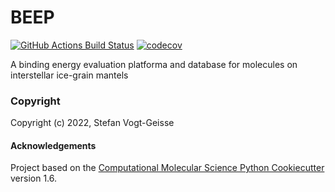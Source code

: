 BEEP
==============================
[//]: # (Badges)
[![GitHub Actions Build Status](https://github.com/REPLACE_WITH_OWNER_ACCOUNT/beep/workflows/CI/badge.svg)](https://github.com/REPLACE_WITH_OWNER_ACCOUNT/beep/actions?query=workflow%3ACI)
[![codecov](https://codecov.io/gh/REPLACE_WITH_OWNER_ACCOUNT/BEEP/branch/master/graph/badge.svg)](https://codecov.io/gh/REPLACE_WITH_OWNER_ACCOUNT/BEEP/branch/master)


A binding energy evaluation platforma and database for molecules on interstellar ice-grain mantels

### Copyright

Copyright (c) 2022, Stefan Vogt-Geisse


#### Acknowledgements
 
Project based on the 
[Computational Molecular Science Python Cookiecutter](https://github.com/molssi/cookiecutter-cms) version 1.6.
